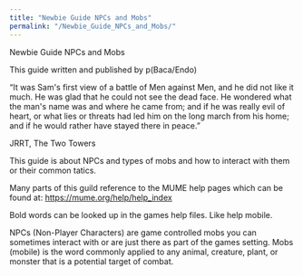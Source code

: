 ```yaml
---
title: "Newbie Guide NPCs and Mobs"
permalink: "/Newbie_Guide_NPCs_and_Mobs/"
---
```


Newbie Guide NPCs and Mobs

This guide written and published by p(Baca/Endo)

“It was Sam's first view of a battle of Men against Men, and he did not
like it much. He was glad that he could not see the dead face. He
wondered what the man's name was and where he came from; and if he was
really evil of heart, or what lies or threats had led him on the long
march from his home; and if he would rather have stayed there in peace.”

JRRT, The Two Towers

This guide is about NPCs and types of mobs and how to interact with them
or their common tatics.

Many parts of this guild reference to the MUME help pages which can be
found at: <https://mume.org/help/help_index>

Bold words can be looked up in the games help files. Like help mobile.

NPCs (Non-Player Characters) are game controlled mobs you can sometimes
interact with or are just there as part of the games setting. Mobs
(mobile) is the word commonly applied to any animal, creature, plant, or
monster that is a potential target of combat.